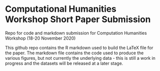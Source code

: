 # Computational Humanities Workshop Short Paper Submission

Repo for code and markdown submission for Computation Humanities Workshop (18-20 November 2020)

This github repo contains the R markdown used to build the LaTeX file for the paper. The markdown file contains the code used to produce the various figures, but not currently the underlying data - this is still a work in progress and the datasets will be released at a later stage. 



